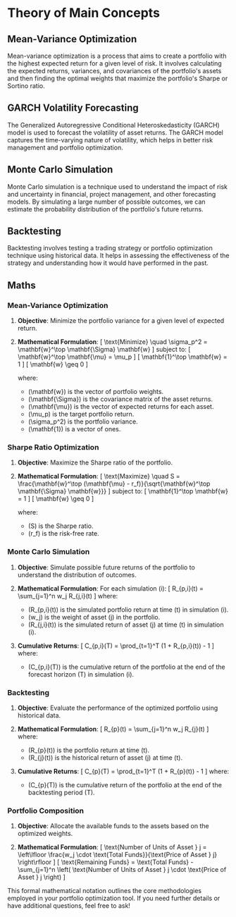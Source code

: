 # Theory of Main Concepts

## Mean-Variance Optimization
Mean-variance optimization is a process that aims to create a portfolio with the highest expected return for a given level of risk. It involves calculating the expected returns, variances, and covariances of the portfolio's assets and then finding the optimal weights that maximize the portfolio's Sharpe or Sortino ratio.

## GARCH Volatility Forecasting
The Generalized Autoregressive Conditional Heteroskedasticity (GARCH) model is used to forecast the volatility of asset returns. The GARCH model captures the time-varying nature of volatility, which helps in better risk management and portfolio optimization.

## Monte Carlo Simulation
Monte Carlo simulation is a technique used to understand the impact of risk and uncertainty in financial, project management, and other forecasting models. By simulating a large number of possible outcomes, we can estimate the probability distribution of the portfolio's future returns.

## Backtesting
Backtesting involves testing a trading strategy or portfolio optimization technique using historical data. It helps in assessing the effectiveness of the strategy and understanding how it would have performed in the past.

## Maths

### Mean-Variance Optimization

1. **Objective**:
   Minimize the portfolio variance for a given level of expected return.

2. **Mathematical Formulation**:
   \[
   \text{Minimize} \quad \sigma_p^2 = \mathbf{w}^\top \mathbf{\Sigma} \mathbf{w}
   \]
   subject to:
   \[
   \mathbf{w}^\top \mathbf{\mu} = \mu_p
   \]
   \[
   \mathbf{1}^\top \mathbf{w} = 1
   \]
   \[
   \mathbf{w} \geq 0
   \]
   
   where:
   - \(\mathbf{w}\) is the vector of portfolio weights.
   - \(\mathbf{\Sigma}\) is the covariance matrix of the asset returns.
   - \(\mathbf{\mu}\) is the vector of expected returns for each asset.
   - \(\mu_p\) is the target portfolio return.
   - \(\sigma_p^2\) is the portfolio variance.
   - \(\mathbf{1}\) is a vector of ones.

### Sharpe Ratio Optimization

1. **Objective**:
   Maximize the Sharpe ratio of the portfolio.

2. **Mathematical Formulation**:
   \[
   \text{Maximize} \quad S = \frac{\mathbf{w}^\top (\mathbf{\mu} - r_f)}{\sqrt{\mathbf{w}^\top \mathbf{\Sigma} \mathbf{w}}}
   \]
   subject to:
   \[
   \mathbf{1}^\top \mathbf{w} = 1
   \]
   \[
   \mathbf{w} \geq 0
   \]
   
   where:
   - \(S\) is the Sharpe ratio.
   - \(r_f\) is the risk-free rate.

### Monte Carlo Simulation

1. **Objective**:
   Simulate possible future returns of the portfolio to understand the distribution of outcomes.

2. **Mathematical Formulation**:
   For each simulation \(i\):
   \[
   R_{p,i}(t) = \sum_{j=1}^n w_j R_{j,i}(t)
   \]
   where:
   - \(R_{p,i}(t)\) is the simulated portfolio return at time \(t\) in simulation \(i\).
   - \(w_j\) is the weight of asset \(j\) in the portfolio.
   - \(R_{j,i}(t)\) is the simulated return of asset \(j\) at time \(t\) in simulation \(i\).

3. **Cumulative Returns**:
   \[
   C_{p,i}(T) = \prod_{t=1}^T (1 + R_{p,i}(t)) - 1
   \]
   where:
   - \(C_{p,i}(T)\) is the cumulative return of the portfolio at the end of the forecast horizon \(T\) in simulation \(i\).

### Backtesting

1. **Objective**:
   Evaluate the performance of the optimized portfolio using historical data.

2. **Mathematical Formulation**:
   \[
   R_{p}(t) = \sum_{j=1}^n w_j R_{j}(t)
   \]
   where:
   - \(R_{p}(t)\) is the portfolio return at time \(t\).
   - \(R_{j}(t)\) is the historical return of asset \(j\) at time \(t\).

3. **Cumulative Returns**:
   \[
   C_{p}(T) = \prod_{t=1}^T (1 + R_{p}(t)) - 1
   \]
   where:
   - \(C_{p}(T)\) is the cumulative return of the portfolio at the end of the backtesting period \(T\).

### Portfolio Composition

1. **Objective**:
   Allocate the available funds to the assets based on the optimized weights.

2. **Mathematical Formulation**:
   \[
   \text{Number of Units of Asset } j = \left\lfloor \frac{w_j \cdot \text{Total Funds}}{\text{Price of Asset } j} \right\rfloor
   \]
   \[
   \text{Remaining Funds} = \text{Total Funds} - \sum_{j=1}^n \left( \text{Number of Units of Asset } j \cdot \text{Price of Asset } j \right)
   \]
   
This formal mathematical notation outlines the core methodologies employed in your portfolio optimization tool. If you need further details or have additional questions, feel free to ask!
